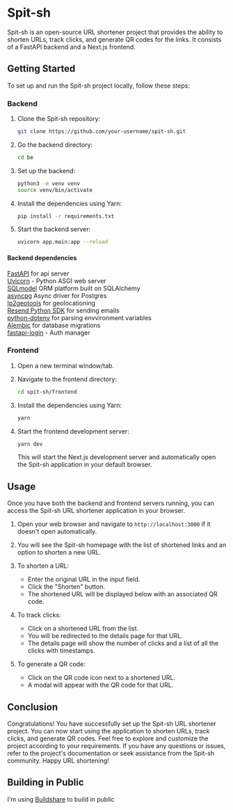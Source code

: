 # Spit-sh

Spit-sh is an open-source URL shortener project that provides the ability to shorten URLs, track clicks, and generate QR codes for the links. It consists of a FastAPI backend and a Next.js frontend.

## Getting Started

To set up and run the Spit-sh project locally, follow these steps:

### Backend

1. Clone the Spit-sh repository:

   ```bash
   git clone https://github.com/your-username/spit-sh.git
   ```

2. Go the backend directory:
   ```bash
   cd be
   ```

3. Set up the backend:

   ```bash
   python3 -m venv venv
   source venv/bin/activate
   ```

4. Install the dependencies using Yarn:

   ```bash
   pip install -r requirements.txt
   ```

5. Start the backend server:

   ```bash
   uvicorn app.main:app --reload
   ```

#### Backend dependencies

[FastAPI](https://fastapi.tiangolo.com "FastAPI") for api server<br>
[Uvicorn](https://www.uvicorn.org/ "uvicorn") - Python ASGI web server<br>
[SQLmodel](https://sqlmodel.tiangolo.com/ "sqlmodel") ORM platform built on SQLAlchemy<br>
[asyncpg](https://sqlmodel.tiangolo.com/ "asyncpg") Async driver for Postgres<br>
[Ip2geotools](https://pypi.org/project/ip2geotools/ "Ip2geotools") for geolocationing<br>
[Resend Python SDK](https://resend.com/docs/send-with-python "resend") for sending emails<br>
[python-dotenv](https://pypi.org/project/python-dotenv/ "python-dotenv") for parsing envvironment variables<br>
[Alembic](https://alembic.sqlalchemy.org/en/latest/ "alembic") for database migrations<br>
[fastapi-login](https://fastapi-login.readthedocs.io "fastapi-login") - Auth manager

### Frontend

1. Open a new terminal window/tab.

2. Navigate to the frontend directory:

   ```bash
   cd spit-sh/frontend
   ```

3. Install the dependencies using Yarn:

   ```bash
   yarn
   ```

4. Start the frontend development server:

   ```bash
   yarn dev
   ```

   This will start the Next.js development server and automatically open the Spit-sh application in your default browser.

## Usage

Once you have both the backend and frontend servers running, you can access the Spit-sh URL shortener application in your browser.

1. Open your web browser and navigate to `http://localhost:3000` if it doesn't open automatically.

2. You will see the Spit-sh homepage with the list of shortened links and an option to shorten a new URL.

3. To shorten a URL:

   - Enter the original URL in the input field.
   - Click the "Shorten" button.
   - The shortened URL will be displayed below with an associated QR code.

4. To track clicks:

   - Click on a shortened URL from the list.
   - You will be redirected to the details page for that URL.
   - The details page will show the number of clicks and a list of all the clicks with timestamps.

5. To generate a QR code:
   - Click on the QR code icon next to a shortened URL.
   - A modal will appear with the QR code for that URL.

## Conclusion

Congratulations! You have successfully set up the Spit-sh URL shortener project. You can now start using the application to shorten URLs, track clicks, and generate QR codes. Feel free to explore and customize the project according to your requirements. If you have any questions or issues, refer to the project's documentation or seek assistance from the Spit-sh community. Happy URL shortening!

## Building in Public

I'm using [Buildshare](https://www.buildshare.io/ "Buildshare") to build in public
